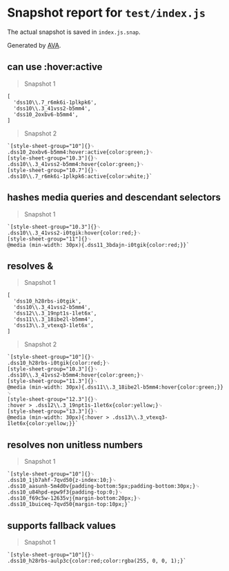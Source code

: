 # Snapshot report for `test/index.js`

The actual snapshot is saved in `index.js.snap`.

Generated by [AVA](https://ava.li).

## can use :hover:active

> Snapshot 1

    [
      'dss10\\.7_r6mk6i-1plkpk6',
      'dss10\\.3_41vss2-b5mm4',
      'dss10_2oxbv6-b5mm4',
    ]

> Snapshot 2

    `[style-sheet-group="10"]{}␊
    .dss10_2oxbv6-b5mm4:hover:active{color:green;}␊
    [style-sheet-group="10.3"]{}␊
    .dss10\\.3_41vss2-b5mm4:hover{color:green;}␊
    [style-sheet-group="10.7"]{}␊
    .dss10\\.7_r6mk6i-1plkpk6:active{color:white;}`

## hashes media queries and descendant selectors

> Snapshot 1

    `[style-sheet-group="10.3"]{}␊
    .dss10\\.3_41vss2-i0tgik:hover{color:red;}␊
    [style-sheet-group="11"]{}␊
    @media (min-width: 30px){.dss11_3bdajn-i0tgik{color:red;}}`

## resolves &

> Snapshot 1

    [
      'dss10_h28rbs-i0tgik',
      'dss10\\.3_41vss2-b5mm4',
      'dss12\\.3_19npt1s-1let6x',
      'dss11\\.3_18ibe2l-b5mm4',
      'dss13\\.3_vtexq3-1let6x',
    ]

> Snapshot 2

    `[style-sheet-group="10"]{}␊
    .dss10_h28rbs-i0tgik{color:red;}␊
    [style-sheet-group="10.3"]{}␊
    .dss10\\.3_41vss2-b5mm4:hover{color:green;}␊
    [style-sheet-group="11.3"]{}␊
    @media (min-width: 30px){.dss11\\.3_18ibe2l-b5mm4:hover{color:green;}}␊
    [style-sheet-group="12.3"]{}␊
    :hover > .dss12\\.3_19npt1s-1let6x{color:yellow;}␊
    [style-sheet-group="13.3"]{}␊
    @media (min-width: 30px){:hover > .dss13\\.3_vtexq3-1let6x{color:yellow;}}`

## resolves non unitless numbers

> Snapshot 1

    `[style-sheet-group="10"]{}␊
    .dss10_1jb7ahf-7qvd50{z-index:10;}␊
    .dss10_aasunh-5m4d0v{padding-bottom:5px;padding-bottom:30px;}␊
    .dss10_u84hpd-epw9f3{padding-top:0;}␊
    .dss10_f69c5w-12635vj{margin-bottom:20px;}␊
    .dss10_1buiceq-7qvd50{margin-top:10px;}`

## supports fallback values

> Snapshot 1

    `[style-sheet-group="10"]{}␊
    .dss10_h28rbs-aulp3c{color:red;color:rgba(255, 0, 0, 1);}`
